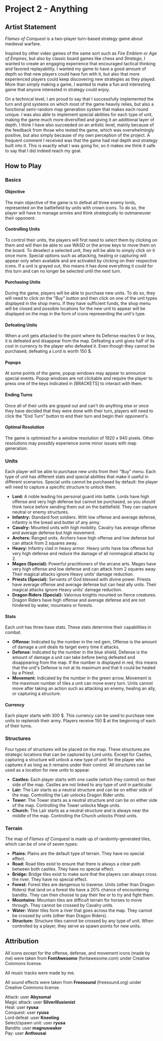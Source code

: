 # Project 2 - Anything

## Artist Statement

_Flames of Conquest_ is a two-player turn-based strategy game about medieval warfare.

Inspired by other video games of the same sort such as _Fire Emblem_ or _Age of Empires_, but also by classic board games like chess and _Stratego_, I wanted to create an engaging experience that encouraged tactical thinking and favored replayability. I wanted my game to have a good amount of depth so that new players could have fun with it, but also that more experienced players could keep discovering new strategies as they played. More than simply making a game, I wanted to make a fun and interesting game that anyone interested in strategy could enjoy.

On a technical level, I am proud to say that I successfully implemented the turn and grid systems on which most of the game heavily relies, but also a functional semi-random map generation system that makes each round unique. I was also able to implement special abilities for each type of unit, making the game much more diversified and giving it an additional layer of depth. I think I have also succeeded on an artistic level, mainly because of the feedback from those who tested the game, which was overwhelmingly positive, but also simply because of my own perception of the project. A frequent comment I received was that the game had real depth and strategy built into it. This is exactly what I was going for, so it makes me think it safe to say that I did indeed reach my goal.

## How to Play

### Basics

#### Objective

The main objective of the game is to defeat all three enemy lords, represented on the battlefield by units with crown icons. To do so, the player will have to manage armies and think strategically to outmaneuver their opponent.

#### Controlling Units

To control their units, the players will first need to select them by clicking on them and will then be able to use WASD or the arrow keys to move them on the board. To deselect a selected unit, they will be able to simply click on it once more. Special options such as attacking, healing or capturing will appear only when available and are activated by clicking on their respective icons. If a unit is grayed out, this means it has done everything it could for this turn and can no longer be selected until the next turn.

#### Purchasing Units

During the game, players will be able to purchase new units. To do so, they will need to click on the "Buy" button and then click on one of the unit types displayed in the shop menu. If they have sufficient funds, the shop menu will be closed and possible locations for the new unit to appear will be displayed on the map in the form of icons representing the unit's type.

#### Defeating Units

When a unit gets attacked to the point where its Defense reaches 0 or less, it is defeated and disappear from the map. Defeating a unit gives half of its cost in currency to the player who defeated it. Even though they cannot be purchased, defeating a Lord is worth 150 \$.

#### Popups

At some points of the game, popup windows may appear to announce special events. Popup windows are not clickable and require the player to press one of the keys indicated in [BRACKETS] to interact with them.

#### Ending Turns

Once all of their units are grayed out and can't do anything else or once they have decided that they were done with their turn, players will need to click the "End Turn" button to end their turn and begin their opponent's.

#### Optimal Resolution

The game is optimised for a window resolution of 1920 x 940 pixels. Other resolutions may possibly experience some minor issues with map generation.

### Units

Each player will be able to purchase new units from their "Buy" menu. Each type of unit has different stats and special abilities that make it useful in different scenarios. Special units cannot be purchased by default: the player will need to capture a specific structure to unlock them.

- **Lord:** A noble leading his personal guard into battle. Lords have high offense and very high defense but cannot be purchased, so you should think twice before sending them out on the battlefield. They can capture neutral or enemy structures.
- **Infantry:** Standard foot soldiers. With low offense and average defense, infantry is the bread and butter of any army.
- **Cavalry:** Mounted units with high mobility. Cavalry has average offense and average defense but high movement.
- **Archers:** Ranged units. Archers have high offense and low defense but can attack from 2 squares away.
- **Heavy:** Infantry clad in heavy armor. Heavy units have low offense but very high defense and reduce the damage of all nonmagical attacks by 2.
- **Mages (Special):** Powerful practitioners of the arcane arts. Mages have very high offense and low defense and can attack from 2 squares away. Their magical attacks ignore Heavy units’ damage reduction.
- **Priests (Special):** Servants of God blessed with divine power. Priests have average offense and average defense but can heal ally units. Their magical attacks ignore Heavy units’ damage reduction.
- **Dragon Riders (Special):** Valorous knights mounted on fierce creatures. Dragon Riders have high offense and average defense and are not hindered by water, mountains or forests.

#### Stats

Each unit has three base stats. These stats determine their capabilities in combat.

- **Offense:** Indicated by the number in the red gem, Offense is the amount of damage a unit deals its target every time it attacks.
- **Defense:** Indicated by the number in the blue shield, Defense is the amount of damage a unit can take before being defeated and disappearing from the map. If the number is displayed in red, this means that the unit's Defense is not at its maximum and that it could be healed by a Priest.
- **Movement:** Indicated by the number in the green arrow, Movement is the maximum number of tiles a unit can move every turn. Units cannot move after taking an action such as attacking an enemy, healing an ally, or capturing a structure.

#### Currency

Each player starts with 300 \$. This currency can be used to purchase new units to replenish their army. Players receive 150 \$ at the beginning of each of their turns.

### Structures

Four types of structures will be placed on the map. These structures are strategic locations that can be captured by Lord units. Except for Castles, capturing a structure will unlock a new type of unit for the player who captures it as long as it remains under their control. All structures can be used as a location for new units to appear.

- **Castles:** Each player starts with one castle (which they control) on their side of the map. Castles are not linked to any type of unit in particular.
- **Lair:** The Lair starts as a neutral structure and can be on either side of the map. Controlling the Lair unlocks Dragon Rider units.
- **Tower:** The Tower starts as a neutral structure and can be on either side of the map. Controlling the Tower unlocks Mage units.
- **Church:** The Lair starts as a neutral structure and is always near the middle of the map. Controlling the Church unlocks Priest units.

### Terrain

The map of _Flames of Conquest_ is made up of randomly-generated tiles, which can be of one of seven types:

- **Plains:** Plains are the default type of terrain. They have no special effect.
- **Road:** Road tiles exist to ensure that there is always a clear path between both castles. They have no special effect.
- **Bridge:** Bridge tiles exist to make sure that the players can always cross the river. They have no special effect.
- **Forest:** Forest tiles are dangerous to traverse. Units (other than Dragon Riders) that land on a forest tile have a 20% chance of encountering bandits. They can then choose to pay their fee or to try and fight them.
- **Mountains:** Mountain tiles are difficult terrain for horses to move through. They cannot be crossed by Cavalry units.
- **Water:** Water tiles form a river that goes across the map. They cannot be crossed by units (other than Dragon Riders).
- **Structure:** Structure tiles cannot be crossed by any type of unit. When controlled by a player, they serve as spawn points for new units.

## Attribution

All icons except for the offense, defense, and movement icons (made by me) were taken from **FontAwesome** (fontawesome.com) under Creative Commons license.

All music tracks were made by me.

All sound effects were taken from **Freesound** (freesound.org) under Creative Commons license.

Attack: user **Abyssmal**  
Magic attack: user **SilverIllusionist**  
Heal: user **ryusa**  
Conquest: user **ryusa**  
Lord defeat: user **Kneeling**  
Select/spawn unit: user **ryusa**  
Bandits: user **magnuswaker**  
Pay: user **Anthousai**
